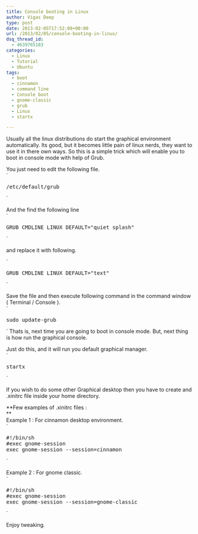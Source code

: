 ```yaml
---
title: Console booting in Linux
author: Vigas Deep
type: post
date: 2013-02-05T17:52:09+00:00
url: /2013/02/05/console-booting-in-linux/
dsq_thread_id:
  - 4639765183
categories:
  - Linux
  - Tutorial
  - Ubuntu
tags:
  - boot
  - cinnamon
  - command line
  - Console boot
  - gnome-classic
  - grub
  - Linux
  - startx

---
```

Usually all the linux distributions do start the graphical environment automatically. Its good, but it becomes little pain of linux nerds, they want to use it in there own ways. So this is a simple trick which will enable you to boot in console mode with help of Grub.

You just need to edit the following file.  
`</p>
<pre>
/etc/default/grub
</pre>
<p>`

And the find the following line  
`</p>
<pre>
GRUB_CMDLINE_LINUX_DEFAULT="quiet splash"
</pre>
<p>`

and replace it with following.

`</p>
<pre>
GRUB_CMDLINE_LINUX_DEFAULT="text"
</pre>
<p>`

Save the file and then execute following command in the command window ( Terminal / Console ).  
`</p>
<pre>
sudo update-grub
</pre>
<p>`  
Thats is, next time you are going to boot in console mode. But, next thing is how run the graphical console.

Just do this, and it will run you default graphical manager.  
`</p>
<pre>
startx
</pre>
<p>`

If you wish to do some other Graphical desktop then you have to create and .xinitrc file inside your home directory.

**Few examples of .xinitrc files :  
**  
Example 1 : For cinnamon desktop environment.  
`</p>
<pre>
#!/bin/sh
#exec gnome-session
exec gnome-session --session=cinnamon
</pre>
<p>`

Example 2 : For gnome classic.  
`</p>
<pre>
#!/bin/sh
#exec gnome-session
exec gnome-session --session=gnome-classic
</pre>
<p>`

Enjoy tweaking.